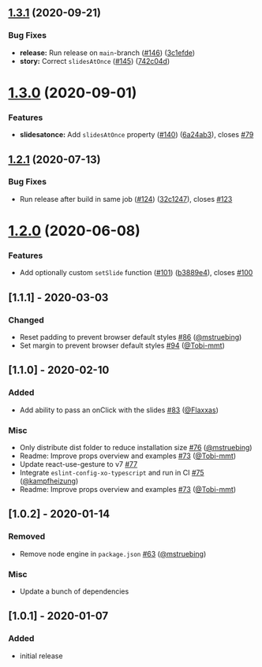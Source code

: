 ## [1.3.1](https://github.com/farbenmeer/react-spring-slider/compare/v1.3.0...v1.3.1) (2020-09-21)


### Bug Fixes

* **release:** Run release on `main`-branch ([#146](https://github.com/farbenmeer/react-spring-slider/issues/146)) ([3c1efde](https://github.com/farbenmeer/react-spring-slider/commit/3c1efde2ae2b5f06a0afccceec9b468263d01c9c))
* **story:** Correct `slidesAtOnce` ([#145](https://github.com/farbenmeer/react-spring-slider/issues/145)) ([742c04d](https://github.com/farbenmeer/react-spring-slider/commit/742c04d5e1c826a010c59fa6f73ce7fd380a2027))

# [1.3.0](https://github.com/farbenmeer/react-spring-slider/compare/v1.2.1...v1.3.0) (2020-09-01)


### Features

* **slidesatonce:** Add `slidesAtOnce` property ([#140](https://github.com/farbenmeer/react-spring-slider/issues/140)) ([6a24ab3](https://github.com/farbenmeer/react-spring-slider/commit/6a24ab3a1380d8e10ab9fac76bcba56dd7901f55)), closes [#79](https://github.com/farbenmeer/react-spring-slider/issues/79)

## [1.2.1](https://github.com/farbenmeer/react-spring-slider/compare/v1.2.0...v1.2.1) (2020-07-13)


### Bug Fixes

* Run release after build in same job ([#124](https://github.com/farbenmeer/react-spring-slider/issues/124)) ([32c1247](https://github.com/farbenmeer/react-spring-slider/commit/32c1247c06a03d17fdaf29a1597e11068f40bcca)), closes [#123](https://github.com/farbenmeer/react-spring-slider/issues/123)

# [1.2.0](https://github.com/farbenmeer/react-spring-slider/compare/v1.1.1...v1.2.0) (2020-06-08)


### Features

* Add optionally custom `setSlide` function ([#101](https://github.com/farbenmeer/react-spring-slider/issues/101)) ([b3889e4](https://github.com/farbenmeer/react-spring-slider/commit/b3889e453df71ffdf9922a60a53d0b51849a72e9)), closes [#100](https://github.com/farbenmeer/react-spring-slider/issues/100)


## [1.1.1] - 2020-03-03
### Changed
* Reset padding to prevent browser default styles [#86](https://github.com/farbenmeer/react-spring-slider/pull/86) ([@mstruebing](https://github.com/mstruebing))
* Set margin to prevent browser default styles [#94](https://github.com/farbenmeer/react-spring-slider/pull/94) ([@Tobi-mmt](https://github.com/Tobi-mmt))

## [1.1.0] - 2020-02-10
### Added
* Add ability to pass an onClick with the slides [#83](https://github.com/farbenmeer/react-spring-slider/pull/83) ([@Flaxxas](https://github.com/Flaxxas))
### Misc
* Only distribute dist folder to reduce installation size [#76](https://github.com/farbenmeer/react-spring-slider/pull/76) ([@mstruebing](https://github.com/mstruebing))
* Readme: Improve props overview and examples  [#73](https://github.com/farbenmeer/react-spring-slider/pull/73) ([@Tobi-mmt](https://github.com/Tobi-mmt))
* Update react-use-gesture to v7 [#77](https://github.com/farbenmeer/react-spring-slider/pull/77)
* Integrate `eslint-config-xo-typescript` and run in CI [#75](https://github.com/farbenmeer/react-spring-slider/pull/75) ([@kampfheizung](https://github.com/kampfheizung))
* Readme: Improve props overview and examples [#73](https://github.com/farbenmeer/react-spring-slider/pull/73) ([@Tobi-mmt](https://github.com/Tobi-mmt))

## [1.0.2] - 2020-01-14
### Removed
* Remove node engine in `package.json` [#63](https://github.com/farbenmeer/react-spring-slider/pull/63) ([@mstruebing](https://github.com/mstruebing))
### Misc
* Update a bunch of dependencies

## [1.0.1] - 2020-01-07
### Added
* initial release
